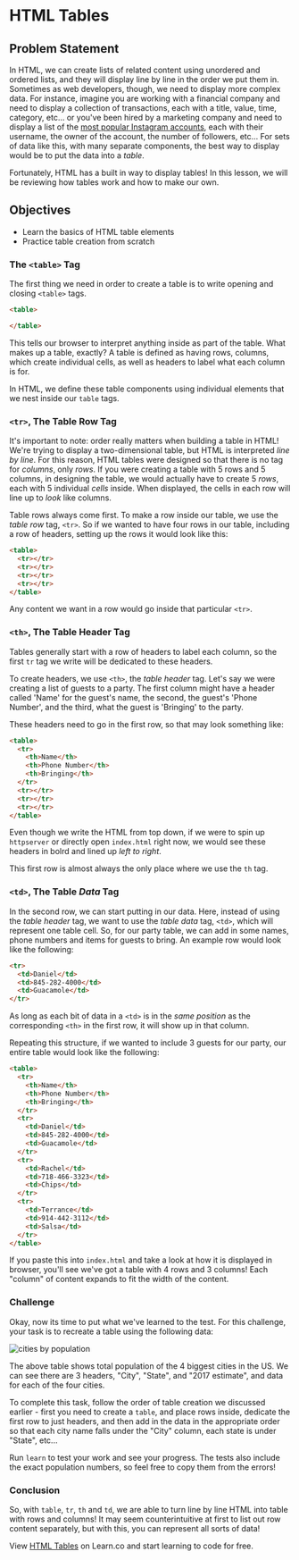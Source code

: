 # HTML Tables

## Problem Statement

In HTML, we can create lists of related content using unordered and ordered
lists, and they will display line by line in the order we put them in. Sometimes
as web developers, though, we need to display more complex data. For instance,
imagine you are working with a financial company and need to display a
collection of transactions, each with a title, value, time, category, etc... or
you've been hired by a marketing company and need to display a list of the [most
popular Instagram
accounts](https://en.wikipedia.org/wiki/List_of_most-followed_Instagram_accounts),
each with their username, the owner of the account, the number of followers,
etc... For sets of data like this, with many separate components, the best way
to display would be to put the data into a _table_.

Fortunately, HTML has a built in way to display tables! In this lesson, we will
be reviewing how tables work and how to make our own.

## Objectives

- Learn the basics of HTML table elements
- Practice table creation from scratch

### The `<table>` Tag

The first thing we need in order to create a table is to write opening and
closing `<table>` tags.

```html
<table>

</table>
```

This tells our browser to interpret anything inside as part of the table. What
makes up a table, exactly? A table is defined as having rows, columns, which
create individual cells, as well as headers to label what each column is for.  

In HTML, we define these table components using individual elements that we nest
inside our `table` tags.

### `<tr>`, The Table Row Tag

It's important to note: order really matters when building a table in HTML!
We're trying to display a two-dimensional table, but HTML is interpreted _line
by line_.  For this reason, HTML tables were designed so that there is no tag
for _columns_, only _rows_.  If you were creating a table with 5 rows and 5
columns, in designing the table, we would actually have to create 5 _rows_, each
with 5 individual _cells_ inside.  When displayed, the cells in each row will
line up to _look_ like columns.

Table rows always come first. To make a row inside our table, we use the _table
row_ tag, `<tr>`. So if we wanted to have four rows in our table, including a row of
headers, setting up the rows it would look like this:

```HTML
<table>
  <tr></tr>
  <tr></tr>
  <tr></tr>
  <tr></tr>
</table>
```

Any content we want in a row would go inside that particular `<tr>`.

### `<th>`, The Table Header Tag

Tables generally start with a row of headers to label each column, so the first
`tr` tag we write will be dedicated to these headers.

To create headers, we use `<th>`, the _table header_ tag. Let's say we were
creating a list of guests to a party. The first column might have a header
called 'Name' for the guest's name, the second, the guest's 'Phone Number', and
the third, what the guest is 'Bringing' to the party.  

These headers need to go in the first row, so that may look something like:

```HTML
<table>
  <tr>
    <th>Name</th>
    <th>Phone Number</th>
    <th>Bringing</th>
  </tr>
  <tr></tr>
  <tr></tr>
  <tr></tr>
</table>
```

Even though we write the HTML from top down, if we were to spin up `httpserver`
or directly open `index.html` right now, we would see these headers in bolrd and
lined up _left to right_.  

This first row is almost always the only place where we use the `th` tag.

### `<td>`, The Table _Data_ Tag

In the second row, we can start putting in our data. Here, instead of using the
_table header_ tag, we want to use the _table data_ tag, `<td>`, which will
represent one table cell. So, for our party table, we can add in some names,
phone numbers and items for guests to bring. An example row would look like the
following:

```HTML
<tr>
  <td>Daniel</td>
  <td>845-282-4000</td>
  <td>Guacamole</td>
</tr>
```

As long as each bit of data in a `<td>` is in the _same position_ as the
corresponding `<th>` in the first row, it will show up in that column.

Repeating this structure, if we wanted to include 3 guests for our party, our
entire table would look like the following:

```HTML
<table>
  <tr>
    <th>Name</th>
    <th>Phone Number</th>
    <th>Bringing</th>
  </tr>
  <tr>
    <td>Daniel</td>
    <td>845-282-4000</td>
    <td>Guacamole</td>
  </tr>
  <tr>
    <td>Rachel</td>
    <td>718-466-3323</td>
    <td>Chips</td>
  </tr>
  <tr>
    <td>Terrance</td>
    <td>914-442-3112</td>
    <td>Salsa</td>
  </tr>
</table>
```

If you paste this into `index.html` and take a look at how it is displayed in
browser, you'll see we've got a table with 4 rows and 3 columns! Each "column"
of content expands to fit the width of the content.

### Challenge

Okay, now its time to put what we've learned to the test. For this challenge,
your task is to recreate a table using the following data:

![cities by population](https://s3.amazonaws.com/ironboard-learn/us_cities_by_population.png)

The above table shows total population of the 4 biggest cities in the US. We can
see there are 3 headers, "City", "State", and "2017 estimate", and data for each
of the four cities.

To complete this task, follow the order of table creation we discussed earlier -
first you need to create a `table`, and place rows inside, dedicate the first
row to just headers, and then add in the data in the appropriate order so that
each city name falls under the "City" column, each state is under "State",
etc...

Run `learn` to test your work and see your progress. The tests also include the
exact population numbers, so feel free to copy them from the errors!

### Conclusion

So, with `table`, `tr`, `th` and `td`, we are able to turn line by line HTML
into table with rows and columns! It may seem counterintuitive at first to list
out row content separately, but with this, you can represent all sorts of data!

<p data-visibility='hidden'>View <a href='https://learn.co/lessons/html-tables'
title='HTML Tables'>HTML Tables</a> on Learn.co and start learning to code for
free.</p>
